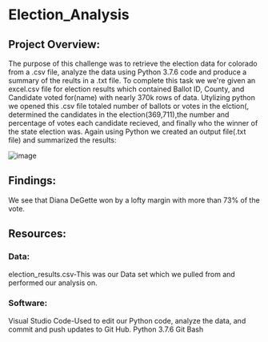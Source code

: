 # Election_Analysis
## Project Overview:
The purpose of this challenge was to retrieve the election data for colorado from a .csv file, analyze the data using Python 3.7.6 code and produce a summary of the reults in a .txt file. To complete this task we we're given an excel.csv file for election results which contained Ballot ID, County, and Candidate voted for(name) with nearly 370k rows of data.  Utylizing python we opened this .csv file totaled number of ballots or votes in the elction(, determined the candidates in the election(369,711),the number and percentage of votes each candidate recieved, and finally who the winner of the state election was. Again using Python we created an output file(.txt file) and summarized the results:

![image](https://user-images.githubusercontent.com/107006216/177647674-21e37e5f-59ce-46e7-b052-663776ec19e3.png)

## Findings:
We see that Diana DeGette won by a lofty margin with more than 73% of the vote.

## Resources:
### Data:  
  election_results.csv-This was our Data set which we pulled from and performed our analysis on.
### Software: 
  Visual Studio Code-Used to edit our Python code, analyze the data, and commit and push updates to Git Hub.
  Python 3.7.6
  Git Bash

  
  
